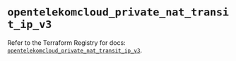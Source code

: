 # `opentelekomcloud_private_nat_transit_ip_v3`

Refer to the Terraform Registry for docs: [`opentelekomcloud_private_nat_transit_ip_v3`](https://registry.terraform.io/providers/opentelekomcloud/opentelekomcloud/1.36.47/docs/resources/private_nat_transit_ip_v3).
